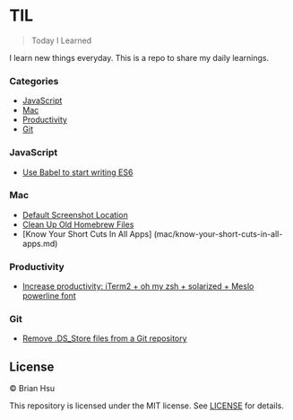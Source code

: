 # TIL

> Today I Learned

I learn new things everyday. This is a repo to share my daily learnings.

### Categories
* [JavaScript](#javascript)
* [Mac](#mac)
* [Productivity](#productivity)
* [Git](#git)

### JavaScript
- [Use Babel to start writing ES6](javascript/use-babel-to-start-writing-es6.md)

### Mac
- [Default Screenshot Location](mac/default-screenshot-location.md)
- [Clean Up Old Homebrew Files](mac/clean-up-old-homebrew-files.md)
- [Know Your Short Cuts In All Apps] (mac/know-your-short-cuts-in-all-apps.md)

### Productivity
- [Increase productivity: iTerm2 + oh my zsh + solarized + Meslo powerline font](productivity/iterm2+zsh+solarized+powerline_font.md)

### Git
- [Remove .DS_Store files from a Git repository](git/remove-DS_Store-in-repository.md)

## License

&copy; Brian Hsu

This repository is licensed under the MIT license. See [LICENSE](LICENSE) for
details.
